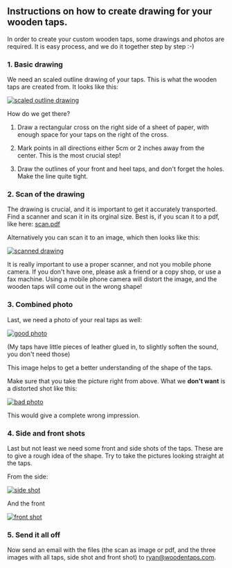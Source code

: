 ## Instructions on how to create drawing for your wooden taps.

In order to create your custom wooden taps, some drawings and photos are required. 
It is easy process, and we do it together step by step :-)

### 1. Basic drawing

We need an scaled outline drawing of your taps. This is what the wooden taps are created 
from.  It looks like this:

[![scaled outline drawing](drawing_small.jpg)](drawing.jpg)

How do we get there?

1. Draw a rectangular cross on the right side of a sheet of paper, with enough
   space for your taps on the right of the cross.
   
2. Mark points in all directions either 5cm or 2 inches away from the center. This
   is the most crucial step!
   
3. Draw the outlines of your front and heel taps, and don't forget the holes. Make the line
   quite tight. 
   
### 2. Scan of the drawing

The drawing is crucial, and it is important to get it accurately transported. Find a scanner
and scan it in its orginal size. Best is, if you scan it to a pdf, like here: [scan.pdf](scan.pdf)

Alternatively you can scan it to an image, which then looks like this:

[![scanned drawing](scan_small.jpg)](scan.jpg)

It is really important to use a proper scanner, and not you mobile phone camera. If you don't have
one, please ask a friend or a copy shop, or use a fax machine. Using a mobile phone camera will
distort the image, and the wooden taps will come out in the wrong shape!

### 3. Combined photo

Last, we need a photo of your real taps as well:

[![good photo](good_small.jpg)](good.jpg)

(My taps have little pieces of leather glued in, to slightly soften the sound, you don't need those)

This image helps to get a better understanding of the shape of the taps.

Make sure that you take the picture right from above. What we **don't want** is a distorted shot 
like this:

[![bad photo](bad_small.jpg)](bad.jpg)

This would give a complete wrong impression.

### 4. Side and front shots

Last but not least we need some front and side shots of the taps. These are to give a rough idea
of the shape. Try to take the pictures looking straight at the taps.

From the side:

[![side shot](side_small.jpg)](side.jpg)

And the front

[![front shot](front_small.jpg)](front.jpg)

### 5. Send it all off

Now send an email with the files (the scan as image or pdf, and the three images with all taps, 
side shot and front shot) to ryan@woodentaps.com.



